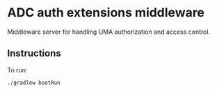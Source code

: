 # ADC auth extensions middleware

Middleware server for handling UMA authorization and access control.

## Instructions

To run:

```shell script
./gradlew bootRun
```